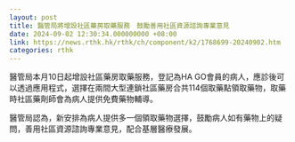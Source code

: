 ```yaml
---
layout: post
title: 醫管局將增設社區藥房取藥服務　鼓勵善用社區資源諮詢專業意見
date: 2024-09-02 12:30:34.000000000 +08:00
link: https://news.rthk.hk/rthk/ch/component/k2/1768699-20240902.htm
categories: rthk
---
```


醫管局本月10日起增設社區藥房取藥服務，登記為HA GO會員的病人，應診後可以透過應用程式，選擇在兩間大型連鎖社區藥房合共114個取藥點領取藥物，取藥時社區藥劑師會為病人提供免費藥物輔導。

醫管局認為，新安排為病人提供多一個領取藥物選擇，鼓勵病人如有藥物上的疑問，善用社區資源諮詢專業意見，配合基層醫療發展。
